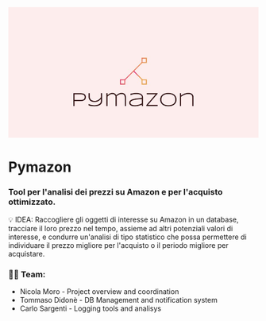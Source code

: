 ![img_res](https://github.com/NicolaM94/Pymazon/blob/main/pymazonproj.JPG)

# Pymazon
### Tool per l'analisi dei prezzi su Amazon e per l'acquisto ottimizzato.

💡 IDEA: Raccogliere gli oggetti di interesse su Amazon in un database, tracciare il loro prezzo nel tempo, assieme ad altri potenziali valori di interesse, e condurre un'analisi di tipo statistico che possa permettere di individuare il prezzo migliore per l'acquisto o il periodo migliore per acquistare.

### 💁‍♂️ Team:
- Nicola Moro - Project overview and coordination
- Tommaso Didonè - DB Management and notification system
- Carlo Sargenti - Logging tools and analisys
